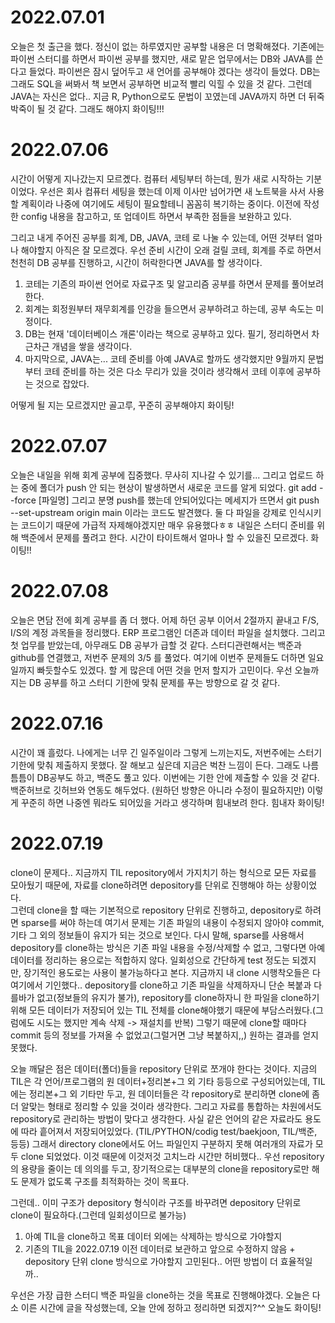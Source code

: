 # 2022.07.01
오늘은 첫 출근을 했다. 정신이 없는 하루였지만 공부할 내용은 더 명확해졌다.
기존에는 파이썬 스터디를 하면서 파이썬 공부를 했지만, 새로 맡은 업무에서는 DB와 JAVA를 쓴다고 들었다.
파이썬은 잠시 덮어두고 새 언어를 공부해야 겠다는 생각이 들었다.
DB는 그래도 SQL을 써봐서 책 보면서 공부하면 비교적 빨리 익힐 수 있을 것 같다.
그런데 JAVA는 자신은 없다.. 지금 R, Python으로도 문법이 꼬였는데 JAVA까지 하면 더 뒤죽박죽이 될 것 같다.
그래도 해야지 화이팅!!!

# 2022.07.06
시간이 어떻게 지나갔는지 모르곘다. 컴퓨터 세팅부터 하는데, 뭔가 새로 시작하는 기분이었다.
우선은 회사 컴퓨터 세팅을 했는데 이제 이사만 넘어가면 새 노트북을 사서 사용할 계획이라 나중에 여기에도 세팅이 필요할테니 꼼꼼히 복기하는 중이다.
이전에 작성한 config 내용을 참고하고, 또 업데이트 하면서 부족한 점들을 보완하고 있다.

그리고 내게 주어진 공부를 회계, DB, JAVA, 코테 로 나눌 수 있는데, 어떤 것부터 얼마나 해야할지 아직은 잘 모르겠다.
우선 준비 시간이 오래 걸릴 코테, 회계를 주로 하면서 천천히 DB 공부를 진행하고, 시간이 허락한다면 JAVA를 할 생각이다.

1) 코테는 기존의 파이썬 언어로 자료구조 및 알고리즘 공부를 하면서 문제를 풀어보려 한다.
2) 회계는 회정원부터 재무회계를 인강을 들으면서 공부하려고 하는데, 공부 속도는 미정이다.
3) DB는 현재 '데이터베이스 개론'이라는 책으로 공부하고 있다. 필기, 정리하면서 차근차근 개념을 쌓을 생각이다.
4) 마지막으로, JAVA는... 코테 준비를 아예 JAVA로 할까도 생각했지만 9월까지 문법부터 코테 준비를 하는 것은 다소 무리가 있을 것이라 생각해서 코테 이후에 공부하는 것으로 잡았다.

어떻게 될 지는 모르겠지만 골고루, 꾸준히 공부해야지 화이팅!

# 2022.07.07
오늘은 내일을 위해 회계 공부에 집중했다. 무사히 지나갈 수 있기를...
그리고 업로드 하는 중에 폴더가 push 안 되는 현상이 발생하면서 새로운 코드를 알게 되었다.
git add --force [파일명]
그리고 분명 push를 했는데 안되어있다는 메세지가 뜨면서
git push --set-upstream origin main
이라는 코드도 발견했다.
둘 다 파일을 강제로 인식시키는 코드이기 때문에 가급적 자제해야겠지만 매우 유용했다ㅎㅎ
내일은 스터디 준비를 위해 백준에서 문제를 풀려고 한다. 시간이 타이트해서 얼마나 할 수 있을진 모르겠다. 화이팅!!

# 2022.07.08
오늘은 면담 전에 회계 공부를 좀 더 했다. 어제 하던 공부 이어서 2절까지 끝내고 F/S, I/S의 계정 과목들을 정리했다.
ERP 프로그램인 더존과 데이터 파일을 설치했다.
그리고 첫 업무를 받았는데, 아무래도 DB 공부가 급할 것 같다.
스터디관련해서는 백준과 github를 연결했고, 저번주 문제의 3/5 를 풀었다. 여기에 이번주 문제들도 더하면 일요일까지 빠듯할수도 있겠다.
할 게 많은데 어떤 것을 먼저 할지가 고민이다. 우선 오늘까지는 DB 공부를 하고 스터디 기한에 맞춰 문제를 푸는 방향으로 갈 것 같다.

# 2022.07.16
시간이 꽤 흘렀다. 나에게는 너무 긴 일주일이라 그렇게 느끼는지도,
저번주에는 스터기 기한에 맞춰 제출하지 못했다.
잘 해보고 싶은데 지금은 벅찬 느낌이 든다.
그래도 나름 틈틈이 DB공부도 하고, 백준도 풀고 있다.
이번에는 기한 안에 제출할 수 있을 것 같다.
백준허브로 깃허브와 연동도 해두었다. (원하던 방향은 아니라 수정이 필요하지만)
이렇게 꾸준히 하면 나중엔 뭐라도 되어있을 거라고 생각하며 힘내보려 한다.
힘내자 화이팅!

# 2022.07.19
clone이 문제다..
지금까지 TIL repository에서 가지치기 하는 형식으로 모든 자료를 모아뒀기 때문에, 자료를 clone하려면 depository를 단위로 진행해야 하는 상황이었다.  
그런데 clone을 할 때는 기본적으로 repository 단위로 진행하고, depository로 하려면 sparse를 써야 하는데 여기서 문제는 기존 파일의 내용이 수정되지 않아야 commit, 기타 그 외의 정보들이 유지가 되는 것으로 보인다.
다시 말해, sparse를 사용해서 depository를 clone하는 방식은 기존 파일 내용을 수정/삭제할 수 없고, 그렇다면 아예 데이터를 정리하는 용으로는 적합하지 않다.
일회성으로 간단하게 test 정도는 되겠지만, 장기적인 용도로는 사용이 불가능하다고 본다.
지금까지 내 clone 시행착오들은 다 여기에서 기인했다..
depository를 clone하고 기존 파일을 삭제하자니 단순 복붙과 다를바가 없고(정보들의 유지가 불가),
repository를 clone하자니 한 파일을 clone하기 위해 모든 데이터가 저장되어 있는 TIL 전체를 clone해야했기 때문에 부담스러웠다.(그럼에도 시도는 했지만 계속 삭제 -> 재설치를 반복)
그렇기 때문에 clone할 때마다 commit 등의 정보를 가져올 수 없었고(그럴거면 그냥 복붙하지,,) 원하는 결과를 얻지 못했다.

오늘 깨달은 점은 데이터(폴더)들을 repository 단위로 쪼개야 한다는 것이다.
지금의 TIL은 각 언어/프로그램의 원 데이터+정리본+그 외 기타 등등으로 구성되어있는데,
TIL에는 정리본+그 외 기타만 두고, 원 데이터들은 각 repository로 분리하면 clone에 좀 더 알맞는 형태로 정리할 수 있을 것이라 생각한다.
그리고 자료를 통합하는 차원에서도 repository로 관리하는 방법이 맞다고 생각한다.
사실 같은 언어의 같은 자료라도 용도에 따라 흩어져서 저장되어있었다. (TIL/PYTHON/codig test/baekjoon, TIL/백준, 등등)
그래서 directory clone에서도 어느 파일인지 구분하지 못해 여러개의 자료가 모두 clone 되었었다. 이것 때문에 이것저것 고치느라 시간만 허비했다..
우선 repository의 용량을 줄이는 데 의의를 두고, 장기적으로는 대부분의 clone을 repository로만 해도 문제가 없도록 구조를 최적화하는 것이 목표다.

그런데.. 이미 구조가 depository 형식이라 구조를 바꾸려면 depository 단위로 clone이 필요하다.(그런데 일회성이므로 불가능)
1. 아예 TIL을 clone하고 목표 데이터 외에는 삭제하는 방식으로 가야할지
2. 기존의 TIL을 2022.07.19 이전 데이터로 보관하고 앞으로 수정하지 않음 + depository 단위 clone 방식으로 가야할지
고민된다.. 어떤 방법이 더 효율적일까..

우선은 가장 급한 스터디 백준 파일을 clone하는 것을 목표로 진행해야겠다.
오늘은 다소 이른 시간에 글을 작성했는데, 오늘 안에 정하고 정리하면 되겠지?^^
오늘도 화이팅!
